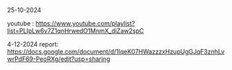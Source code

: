 25-10-2024

youtube : https://www.youtube.com/playlist?list=PLIpLw6v7Z1qnHrwedO1MnmX_diZaw2spC

4-12-2024
report: https://docs.google.com/document/d/1lqeK07HWazzzxHzupUgGJqF3znhLvwrPdF69-PeoRXg/edit?usp=sharing
